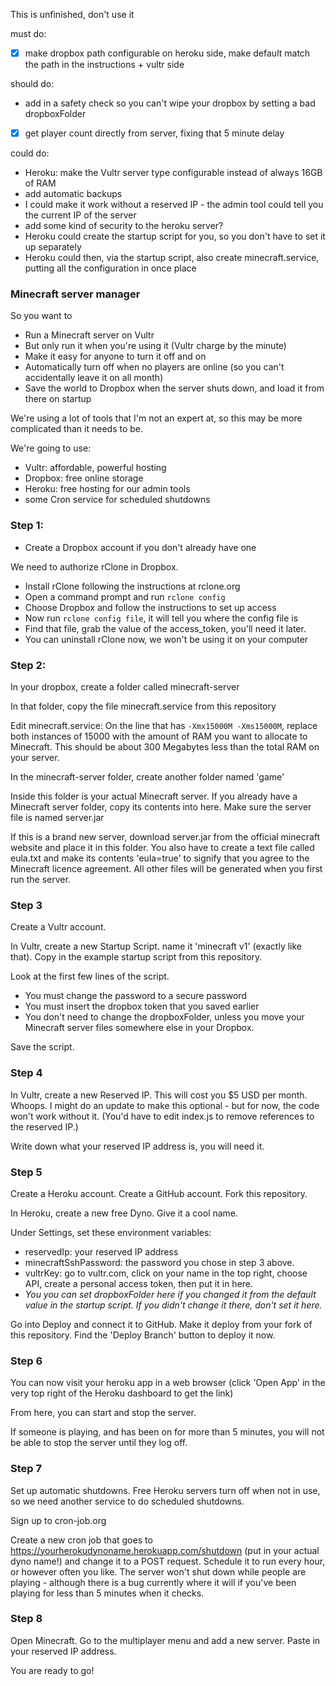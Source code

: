 This is unfinished, don't use it

must do:
* [x] make dropbox path configurable on heroku side, make default match the path in the instructions + vultr side

should do:
* add in a safety check so you can't wipe your dropbox by setting a bad dropboxFolder
- [x] get player count directly from server, fixing that 5 minute delay

could do:
* Heroku: make the Vultr server type configurable instead of always 16GB of RAM
* add automatic backups
* I could make it work without a reserved IP - the admin tool could tell you the current IP of the server
* add some kind of security to the heroku server?
* Heroku could create the startup script for you, so you don't have to set it up separately
* Heroku could then, via the startup script, also create minecraft.service, putting all the configuration in once place

### Minecraft server manager

So you want to

* Run a Minecraft server on Vultr
* But only run it when you're using it (Vultr charge by the minute)
* Make it easy for anyone to turn it off and on
* Automatically turn off when no players are online (so you can't accidentally leave it on all month)
* Save the world to Dropbox when the server shuts down, and load it from there on startup

We're using a lot of tools that I'm not an expert at, so this may be more complicated than it needs to be.

We're going to use:
* Vultr: affordable, powerful hosting
* Dropbox: free online storage
* Heroku: free hosting for our admin tools
* some Cron service for scheduled shutdowns

### Step 1:

* Create a Dropbox account if you don't already have one

We need to authorize rClone in Dropbox.

* Install rClone following the instructions at rclone.org
* Open a command prompt and run `rclone config`
* Choose Dropbox and follow the instructions to set up access
* Now run `rclone config file`, it will tell you where the config file is
* Find that file, grab the value of the access_token, you'll need it later.
* You can uninstall rClone now, we won't be using it on your computer

### Step 2:

In your dropbox, create a folder called minecraft-server

In that folder, copy the file minecraft.service from this repository

Edit minecraft.service: On the line that has `-Xmx15000M -Xms15000M`, replace both instances of 15000 with the amount of RAM you want to allocate to Minecraft. This should be about 300 Megabytes less than the total RAM on your server.

In the minecraft-server folder, create another folder named 'game'

Inside this folder is your actual Minecraft server. If you already have a Minecraft server folder, copy its contents into here. Make sure the server file is named server.jar

If this is a brand new server, download server.jar from the official minecraft website and place it in this folder. You also have to create a text file called eula.txt and make its contents 'eula=true' to signify that you agree to the Minecraft licence agreement. All other files will be generated when you first run the server.

### Step 3

Create a Vultr account.

In Vultr, create a new Startup Script. name it 'minecraft v1' (exactly like that). Copy in the example startup script from this repository.

Look at the first few lines of the script.

* You must change the password to a secure password
* You must insert the dropbox token that you saved earlier
* You don't need to change the dropboxFolder, unless you move your Minecraft server files somewhere else in your Dropbox.

Save the script.

### Step 4

In Vultr, create a new Reserved IP. This will cost you $5 USD per month. Whoops. I might do an update to make this optional - but for now, the code won't work without it. (You'd have to edit index.js to remove references to the reserved IP.)

Write down what your reserved IP address is, you will need it.

### Step 5

Create a Heroku account. Create a GitHub account. Fork this repository.

In Heroku, create a new free Dyno. Give it a cool name.

Under Settings, set these environment variables:

* reservedIp: your reserved IP address
* minecraftSshPassword: the password you chose in step 3 above.
* vultrKey: go to vultr.com, click on your name in the top right, choose API, create a personal access token, then put it in here.
* _You you can set *dropboxFolder* here if you changed it from the default value in the startup script. If you didn't change it there, don't set it here._

Go into Deploy and connect it to GitHub. Make it deploy from your fork of this repository. Find the 'Deploy Branch' button to deploy it now.

### Step 6

You can now visit your heroku app in a web browser (click 'Open App' in the very top right of the Heroku dashboard to get the link)

From here, you can start and stop the server.

If someone is playing, and has been on for more than 5 minutes, you will not be able to stop the server until they log off.

### Step 7

Set up automatic shutdowns. Free Heroku servers turn off when not in use, so we need another service to do scheduled shutdowns.

Sign up to cron-job.org

Create a new cron job that goes to https://yourherokudynoname.herokuapp.com/shutdown (put in your actual dyno name!) and change it to a POST request. Schedule it to run every hour, or however often you like. The server won't shut down while people are playing - although there is a bug currently where it will if you've been playing for less than 5 minutes when it checks.

### Step 8

Open Minecraft. Go to the multiplayer menu and add a new server. Paste in your reserved IP address.

You are ready to go!
